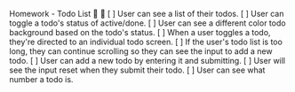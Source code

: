 Homework - Todo List 📝 📅
[ ] User can see a list of their todos.
[ ] User can toggle a todo's status of active/done.
[ ] User can see a different color todo background based on the todo's status.
[ ] When a user toggles a todo, they're directed to an individual todo screen.
[ ] If the user's todo list is too long, they can continue scrolling so they can see the input to add a new todo.
[ ] User can add a new todo by entering it and submitting.
[ ] User will see the input reset when they submit their todo.
[ ] User can see what number a todo is.
